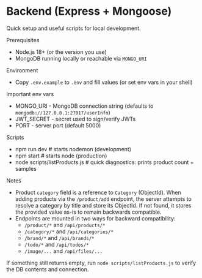 # Backend (Express + Mongoose)

Quick setup and useful scripts for local development.

Prerequisites
- Node.js 18+ (or the version you use)
- MongoDB running locally or reachable via `MONGO_URI`

Environment
- Copy `.env.example` to `.env` and fill values (or set env vars in your shell)

Important env vars
- MONGO_URI - MongoDB connection string (defaults to `mongodb://127.0.0.1:27017/userInfo`)
- JWT_SECRET - secret used to sign/verify JWTs
- PORT - server port (default 5000)

Scripts
- npm run dev  # starts nodemon (development)
- npm start    # starts node (production)
- node scripts/listProducts.js  # quick diagnostics: prints product count + samples

Notes
- Product `category` field is a reference to `Category` (ObjectId). When adding products via the `/product/add` endpoint, the server attempts to resolve a category by title and store its ObjectId. If not found, it stores the provided value as-is to remain backwards compatible.
- Endpoints are mounted in two ways for backward compatibility:
  - `/product/*` and `/api/products/*`
  - `/category/*` and `/api/categories/*`
  - `/brand/*` and `/api/brands/*`
  - `/todo/*` and `/api/todos/*`
  - `/image/...` and `/api/files/...`

If something still returns empty, run `node scripts/listProducts.js` to verify the DB contents and connection.
